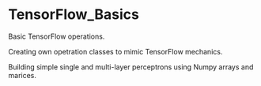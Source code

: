 # TensorFlow_Basics
Basic TensorFlow operations.

Creating own opetration classes to mimic TensorFlow mechanics.

Building simple single and multi-layer perceptrons using Numpy arrays and marices.
